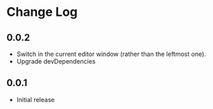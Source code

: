 # Change Log

## 0.0.2
- Switch in the current editor window (rather than the leftmost one).
- Upgrade devDependencies

## 0.0.1
- Initial release
